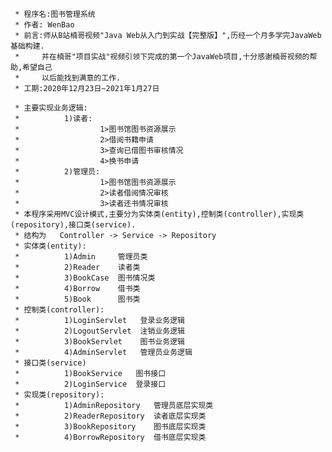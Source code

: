      * 程序名:图书管理系统
     * 作者: WenBao
     * 前言:师从B站楠哥视频"Java Web从入门到实战【完整版】",历经一个月多学完JavaWeb基础构建.
     *     并在楠哥"项目实战"视频引领下完成的第一个JavaWeb项目,十分感谢楠哥视频的帮助,希望自己
     *     以后能找到满意的工作.
     * 工期:2020年12月23日~2021年1月27日
     
     * 主要实现业务逻辑:
     *          1)读者:
     *                  1>图书馆图书资源展示
     *                  2>借阅书籍申请
     *                  3>查询已借图书审核情况
     *                  4>换书申请
     *          2)管理员:
     *                  1>图书馆图书资源展示
     *                  2>读者借阅情况审核
     *                  3>读者还书情况审核
     * 本程序采用MVC设计模式,主要分为实体类(entity),控制类(controller),实现类(repository),接口类(service).
     * 结构为   Controller -> Service -> Repository
     * 实体类(entity):
     *          1)Admin     管理员类
     *          2)Reader    读者类
     *          3)BookCase  图书情况类
     *          4)Borrow    借书类
     *          5)Book      图书类
     * 控制类(controller):
     *          1)LoginServlet   登录业务逻辑
     *          2)LogoutServlet  注销业务逻辑
     *          3)BookServlet    图书业务逻辑
     *          4)AdminServlet   管理员业务逻辑
     * 接口类(service)
     *          1)BookService   图书接口
     *          2)LoginService  登录接口
     * 实现类(repository):
     *          1)AdminRepository   管理员底层实现类
     *          2)ReaderRepository  读者底层实现类
     *          3)BookRepository    图书底层实现类
     *          4)BorrowRepository  借书底层实现类
